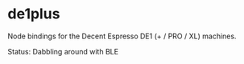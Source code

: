 # de1plus

Node bindings for the Decent Espresso DE1 (+ / PRO / XL) machines.

Status: Dabbling around with BLE
